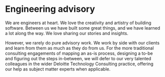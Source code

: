 # Engineering advisory

We are engineers at heart. We love the creativity and artistry of building software. Between us we have built some great things, and we have learned a lot along the way. We love sharing our stories and insights.

However, we rarely do pure advisory work. We work by side with our clients and learn from them as much as they do from us. For the more traditional consulting engagements of mapping an as-is process, designing a to-be and figuring out the steps in-between, we will defer to our very talented colleagues in the wider Deloitte Technology Consulting practice, offering our help as subject matter experts when applicable.
